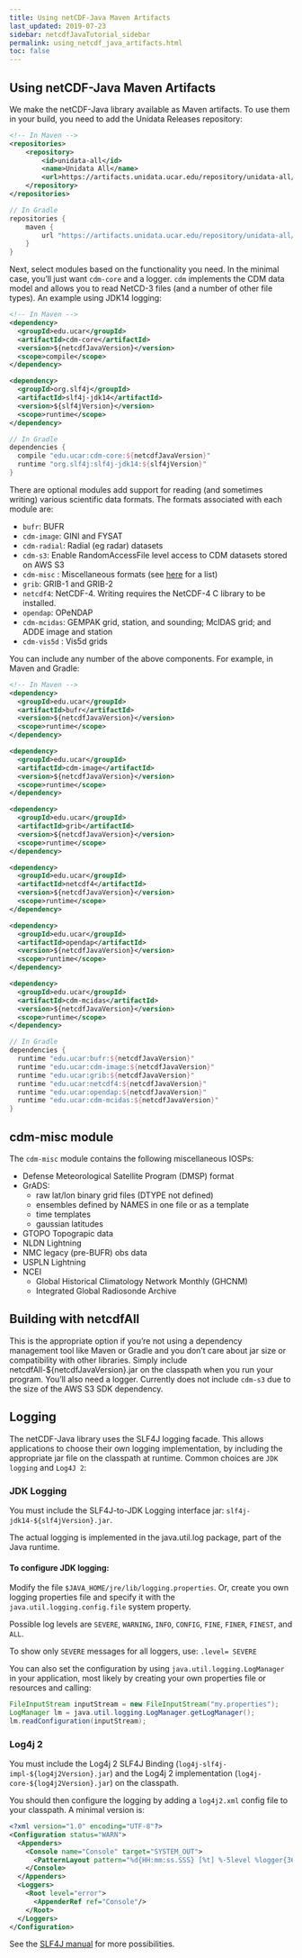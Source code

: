 ```yaml
---
title: Using netCDF-Java Maven Artifacts
last_updated: 2019-07-23
sidebar: netcdfJavaTutorial_sidebar
permalink: using_netcdf_java_artifacts.html
toc: false
---
```


## Using netCDF-Java Maven Artifacts

We make the netCDF-Java library available as Maven artifacts.
To use them in your build, you need to add the Unidata Releases repository:

~~~xml
<!-- In Maven -->
<repositories>
    <repository>
        <id>unidata-all</id>
        <name>Unidata All</name>
        <url>https://artifacts.unidata.ucar.edu/repository/unidata-all/</url>
    </repository>
</repositories>
~~~

~~~groovy
// In Gradle
repositories {
    maven {
        url "https://artifacts.unidata.ucar.edu/repository/unidata-all/"
    }
}
~~~

Next, select modules based on the functionality you need.
In the minimal case, you’ll just want `cdm-core` and a logger.
`cdm` implements the CDM data model and allows you to read NetCD-3 files (and a number of other file types).
An example using JDK14 logging:

~~~xml
<!-- In Maven -->
<dependency>
  <groupId>edu.ucar</groupId>
  <artifactId>cdm-core</artifactId>
  <version>${netcdfJavaVersion}</version>
  <scope>compile</scope>
</dependency>

<dependency>
  <groupId>org.slf4j</groupId>
  <artifactId>slf4j-jdk14</artifactId>
  <version>${slf4jVersion}</version>
  <scope>runtime</scope>
</dependency>
~~~

~~~groovy
// In Gradle
dependencies {
  compile "edu.ucar:cdm-core:${netcdfJavaVersion}"
  runtime "org.slf4j:slf4j-jdk14:${slf4jVersion}"
}
~~~

There are optional modules add support for reading (and sometimes writing) various scientific data formats.
The formats associated with each module are:

* `bufr`: BUFR
* `cdm-image`: GINI and FYSAT
* `cdm-radial`: Radial (eg radar) datasets
* `cdm-s3`: Enable RandomAccessFile level access to CDM datasets stored on AWS S3
* `cdm-misc` : Miscellaneous formats (see [here](#cdm-misc-module) for a list)
* `grib`: GRIB-1 and GRIB-2
* `netcdf4`: NetCDF-4. Writing requires the NetCDF-4 C library to be installed.
* `opendap`: OPeNDAP
* `cdm-mcidas`: GEMPAK grid, station, and sounding; McIDAS grid; and ADDE image and station
* `cdm-vis5d` : Vis5d grids

You can include any number of the above components.
For example, in Maven and Gradle:

~~~xml
<!-- In Maven -->
<dependency>
  <groupId>edu.ucar</groupId>
  <artifactId>bufr</artifactId>
  <version>${netcdfJavaVersion}</version>
  <scope>runtime</scope>
</dependency>

<dependency>
  <groupId>edu.ucar</groupId>
  <artifactId>cdm-image</artifactId>
  <version>${netcdfJavaVersion}</version>
  <scope>runtime</scope>
</dependency>

<dependency>
  <groupId>edu.ucar</groupId>
  <artifactId>grib</artifactId>
  <version>${netcdfJavaVersion}</version>
  <scope>runtime</scope>
</dependency>

<dependency>
  <groupId>edu.ucar</groupId>
  <artifactId>netcdf4</artifactId>
  <version>${netcdfJavaVersion}</version>
  <scope>runtime</scope>
</dependency>

<dependency>
  <groupId>edu.ucar</groupId>
  <artifactId>opendap</artifactId>
  <version>${netcdfJavaVersion}</version>
  <scope>runtime</scope>
</dependency>

<dependency>
  <groupId>edu.ucar</groupId>
  <artifactId>cdm-mcidas</artifactId>
  <version>${netcdfJavaVersion}</version>
  <scope>runtime</scope>
</dependency>
~~~

~~~groovy
// In Gradle
dependencies {
  runtime "edu.ucar:bufr:${netcdfJavaVersion}"
  runtime "edu.ucar:cdm-image:${netcdfJavaVersion}"
  runtime "edu.ucar:grib:${netcdfJavaVersion}"
  runtime "edu.ucar:netcdf4:${netcdfJavaVersion}"
  runtime "edu.ucar:opendap:${netcdfJavaVersion}"
  runtime "edu.ucar:cdm-mcidas:${netcdfJavaVersion}"
}
~~~

## cdm-misc module

The `cdm-misc` module contains the following miscellaneous IOSPs:

 * Defense Meteorological Satellite Program (DMSP) format
 * GrADS:
   * raw lat/lon binary grid files (DTYPE not defined)
   * ensembles defined by NAMES in one file or as a template
   * time templates
   * gaussian latitudes
 * GTOPO Topograpic data
 * NLDN Lightning
 * NMC legacy (pre-BUFR) obs data
 * USPLN Lightning
 * NCEI
   * Global Historical Climatology Network Monthly (GHCNM)
   * Integrated Global Radiosonde Archive

## Building with netcdfAll

This is the appropriate option if you’re not using a dependency management tool like Maven or Gradle and you don’t care about jar size or compatibility with other libraries. Simply include netcdfAll-${netcdfJavaVersion}.jar on the classpath when you run your program.
You’ll also need a logger.
Currently does not include `cdm-s3` due to the size of the AWS S3 SDK dependency.

## Logging
The netCDF-Java library uses the SLF4J logging facade.
This allows applications to choose their own logging implementation, by including the appropriate jar file on the classpath at runtime.
Common choices are `JDK logging` and `Log4J 2`:

### JDK Logging

You must include the SLF4J-to-JDK Logging interface jar: `slf4j-jdk14-${slf4jVersion}.jar`.

The actual logging is implemented in the java.util.log package, part of the Java runtime.

#### To configure JDK logging:

Modify the file `$JAVA_HOME/jre/lib/logging.properties`.
Or, create you own logging properties file and specify it with the `java.util.logging.config.file` system property.

Possible log levels are `SEVERE`, `WARNING`, `INFO`, `CONFIG`, `FINE`, `FINER`, `FINEST`, and `ALL`.

To show only `SEVERE` messages for all loggers, use: `.level= SEVERE`

You can also set the configuration by using `java.util.logging.LogManager` in your application, most likely by creating your own properties file or resources and calling:

~~~java
FileInputStream inputStream = new FileInputStream("my.properties");
LogManager lm = java.util.logging.LogManager.getLogManager();
lm.readConfiguration(inputStream);
~~~

### Log4j 2

You must include the Log4j 2 SLF4J Binding (`log4j-slf4j-impl-${log4j2Version}.jar`) and the Log4j 2 implementation (`log4j-core-${log4j2Version}.jar`) on the classpath.

You should then configure the logging by adding a `log4j2.xml` config file to your classpath.
A minimal version is:

~~~xml
<?xml version="1.0" encoding="UTF-8"?>
<Configuration status="WARN">
  <Appenders>
    <Console name="Console" target="SYSTEM_OUT">
      <PatternLayout pattern="%d{HH:mm:ss.SSS} [%t] %-5level %logger{36} - %msg%n"/>
    </Console>
  </Appenders>
  <Loggers>
    <Root level="error">
      <AppenderRef ref="Console"/>
    </Root>
  </Loggers>
</Configuration>
~~~

See the [SLF4J manual](https://www.slf4j.org/manual.html) for more possibilities.